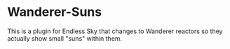 # Wanderer-Suns
This is a plugin for Endless Sky that changes to Wanderer reactors so they actually show small "suns" within them.
